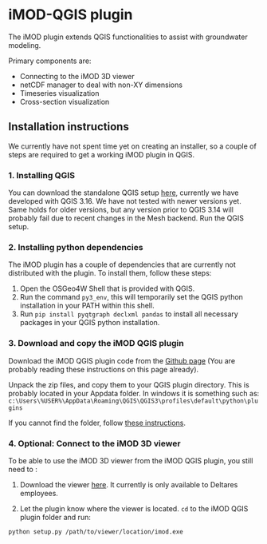 # iMOD-QGIS plugin

The iMOD plugin extends QGIS functionalities to assist with groundwater modeling.

Primary components are:

* Connecting to the iMOD 3D viewer
* netCDF manager to deal with non-XY dimensions
* Timeseries visualization
* Cross-section visualization 

## Installation instructions
We currently have not spent time yet on creating an installer, 
so a couple of steps are required to get a working iMOD plugin in QGIS.

### 1. Installing QGIS
You can download the standalone QGIS setup 
[here](https://qgis.org/en/site/forusers/download.html#),
currently we have developed with QGIS 3.16. 
We have not tested with newer versions yet. 
Same holds for older versions, 
but any version prior to QGIS 3.14 will probably fail 
due to recent changes in the Mesh backend.
Run the QGIS setup.

### 2. Installing python dependencies
The iMOD plugin has a couple of dependencies that are currently not
distributed with the plugin.
To install them, follow these steps: 
1. Open the OSGeo4W Shell that is provided with QGIS.
2. Run the command `py3_env`, this will temporarily set the QGIS python installation in your PATH within this shell.
3. Run `pip install pyqtgraph declxml pandas` to install all necessary packages in your QGIS python installation.

[comment]: # (Is this a complete list of all the packages required???)

### 3. Download and copy the iMOD QGIS plugin
Download the iMOD QGIS plugin code from the [Github page](https://github.com/Deltares/imod-qgis) 
(You are probably reading these instructions on this page already).

Unpack the zip files, and copy them to your QGIS plugin directory. 
This is probably located in your Appdata folder.
In windows it is something such as:
`c:\Users\%USER%\AppData\Roaming\QGIS\QGIS3\profiles\default\python\plugins`

If you cannot find the folder, follow [these instructions](https://gis.stackexchange.com/a/274312). 

### 4. Optional: Connect to the iMOD 3D viewer
To be able to use the iMOD 3D viewer from the iMOD QGIS plugin, 
you still need to :

1. Download the viewer [here](https://dpcbuild.deltares.nl/project/iMOD6_IModGui?mode=builds). It currently is only available to Deltares employees. 

2. Let the plugin know where the viewer is located. `cd` to the iMOD QGIS plugin folder and run: 

```python setup.py /path/to/viewer/location/imod.exe```
